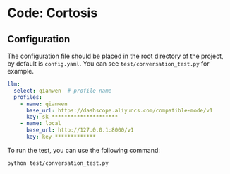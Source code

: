 # Code: Cortosis

## Configuration

The configuration file should be placed in the root directory of the project, by default is `config.yaml`. You can see `test/conversation_test.py` for example.

```yaml
llm:
  select: qianwen  # profile name
  profiles:
    - name: qianwen
      base_url: https://dashscope.aliyuncs.com/compatible-mode/v1
      key: sk-*********************
    - name: local
      base_url: http://127.0.0.1:8000/v1
      key: key-*************
```

To run the test, you can use the following command:

```bash
python test/conversation_test.py
```
